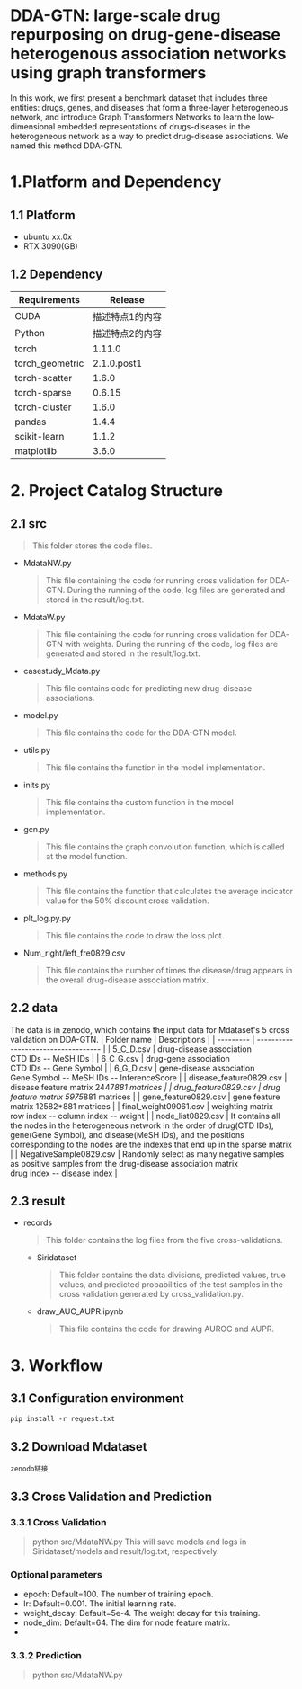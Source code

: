 DDA-GTN: large-scale drug repurposing on drug-gene-disease heterogenous association networks using graph transformers
==
In this work, we first present a benchmark dataset that includes three entities: drugs, genes, and diseases that form a three-layer heterogeneous network, and introduce Graph Transformers Networks to learn the low-dimensional embedded representations of drugs-diseases in the heterogeneous network as a way to predict drug-disease associations. We named this method DDA-GTN.

# 1.Platform and Dependency
## 1.1 Platform
- ubuntu xx.0x
- RTX 3090(GB)


## 1.2 Dependency
| Requirements      | Release                                |
| --------- | ----------------------------------- |
| CUDA     | 描述特点1的内容                     |
| Python     | 描述特点2的内容                     |
| torch     | 1.11.0                     |
| torch_geometric     | 2.1.0.post1                     |
| torch-scatter     | 1.6.0                     |
| torch-sparse     | 0.6.15                     |
| torch-cluster     | 1.6.0                     |
| pandas     | 1.4.4                     |
| scikit-learn     | 1.1.2                     |
| matplotlib     | 3.6.0                     |

# 2. Project Catalog Structure
## 2.1 src
> This folder stores the code files.
- MdataNW.py
  > This file containing the code for running cross validation for DDA-GTN. During the running of the code, log files are generated and stored in the result/log.txt.
- MdataW.py
  > This file containing the code for running cross validation for DDA-GTN with weights. During the running of the code, log files are generated and stored in the result/log.txt.
- casestudy_Mdata.py
  > This file contains code for predicting new drug-disease associations.
- model.py
  > This file contains the code for the DDA-GTN model.
- utils.py
  > This file contains the function in the model implementation.
- inits.py
  > This file contains the custom function in the model implementation.
- gcn.py
  > This file contains the graph convolution function, which is called at the model function.
- methods.py
  > This file contains the function that calculates the average indicator value for the 50% discount cross validation.
- plt_log.py.py
  > This file contains the code to draw the loss plot.
- Num_right/left_fre0829.csv
  > This file contains the number of times the disease/drug appears in the overall drug-disease association matrix.

## 2.2 data
The data is in zenodo, which contains the input data for Mdataset's 5 cross validation on DDA-GTN.
| Folder name      | Descriptions                                |
| --------- | ----------------------------------- |
| 5_C_D.csv     | drug-disease association <br>  CTD IDs -- MeSH IDs                     |
| 6_C_G.csv     | drug-gene association <br>  CTD IDs -- Gene Symbol                     |
| 6_G_D.csv     | gene-disease association <br>  Gene Symbol -- MeSH IDs -- InferenceScore                    |
| disease_feature0829.csv     | disease feature matrix 2447*881 matrices                     |
| drug_feature0829.csv     | drug feature matrix 5975*881 matrices                     |
| gene_feature0829.csv     | gene feature matrix 12582*881 matrices                     |
| final_weight09061.csv     | weighting matrix <br> row index -- column index -- weight                     |
| node_list0829.csv     | It contains all the nodes in the heterogeneous network in the order of drug(CTD IDs), gene(Gene Symbol), and disease(MeSH IDs), and the positions corresponding to the nodes are the indexes that end up in the sparse matrix                    |
| NegativeSample0829.csv     | Randomly select as many negative samples as positive samples from the drug-disease association matrix <br> drug index -- disease index |

## 2.3 result
- records
  >This folder contains the log files from the five cross-validations.
  - Siridataset
    > This folder contains the data divisions, predicted values, true values, and predicted probabilities of the test samples in the cross validation generated by cross_validation.py.
  - draw_AUC_AUPR.ipynb
    > This file contains the code for drawing AUROC and AUPR.

# 3. Workflow
## 3.1 Configuration environment
```
pip install -r request.txt
```
## 3.2 Download Mdataset
```
zenodo链接
```
## 3.3 Cross Validation and Prediction
### 3.3.1 Cross Validation
> python src/MdataNW.py
This will save models and logs in Siridataset/models and result/log.txt, respectively.
### Optional parameters
- epoch: Default=100. The number of training epoch.
- lr: Default=0.001. The initial learning rate.
- weight_decay: Default=5e-4. The weight decay for this training.
- node_dim: Default=64. The dim for node feature matrix.
- 
### 3.3.2 Prediction
> python src/MdataNW.py












